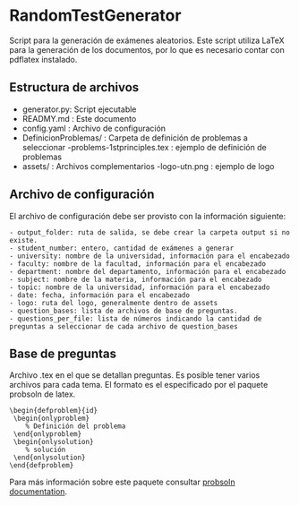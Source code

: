 # RandomTestGenerator

Script para la generación de exámenes aleatorios. 
Este script utiliza LaTeX para la generación de los documentos, por lo que es necesario contar con pdflatex instalado.

## Estructura de archivos

- generator.py: Script ejecutable 
- READMY.md : Este documento
- config.yaml : Archivo de configuración
- DefinicionProblemas/ : Carpeta de definición de problemas a seleccionar
  -problems-1stprinciples.tex : ejemplo de definición de problemas
- assets/ : Archivos complementarios
  -logo-utn.png : ejemplo de logo

## Archivo de configuración

El archivo de configuración debe ser provisto con la información siguiente:
```
- output_folder: ruta de salida, se debe crear la carpeta output si no existe.
- student_number: entero, cantidad de exámenes a generar
- university: nombre de la universidad, información para el encabezado
- faculty: nombre de la facultad, información para el encabezado
- department: nombre del departamento, información para el encabezado
- subject: nombre de la materia, información para el encabezado
- topic: nombre de la universidad, información para el encabezado
- date: fecha, información para el encabezado
- logo: ruta del logo, generalmente dentro de assets
- question_bases: lista de archivos de base de preguntas.
- questions_per_file: lista de números indicando la cantidad de preguntas a seleccionar de cada archivo de question_bases
```
## Base de preguntas

Archivo .tex en el que se detallan preguntas. Es posible tener varios archivos para cada tema.
El formato es el especificado por el paquete probsoln de latex. 

```
\begin{defproblem}{id}
 \begin{onlyproblem}
    % Definición del problema
 \end{onlyproblem}
 \begin{onlysolution}
    % solución
 \end{onlysolution}
\end{defproblem}
```

Para más información sobre este paquete consultar [probsoln documentation](http://ctan.dcc.uchile.cl/macros/latex/contrib/probsoln/probsoln.pdf).




